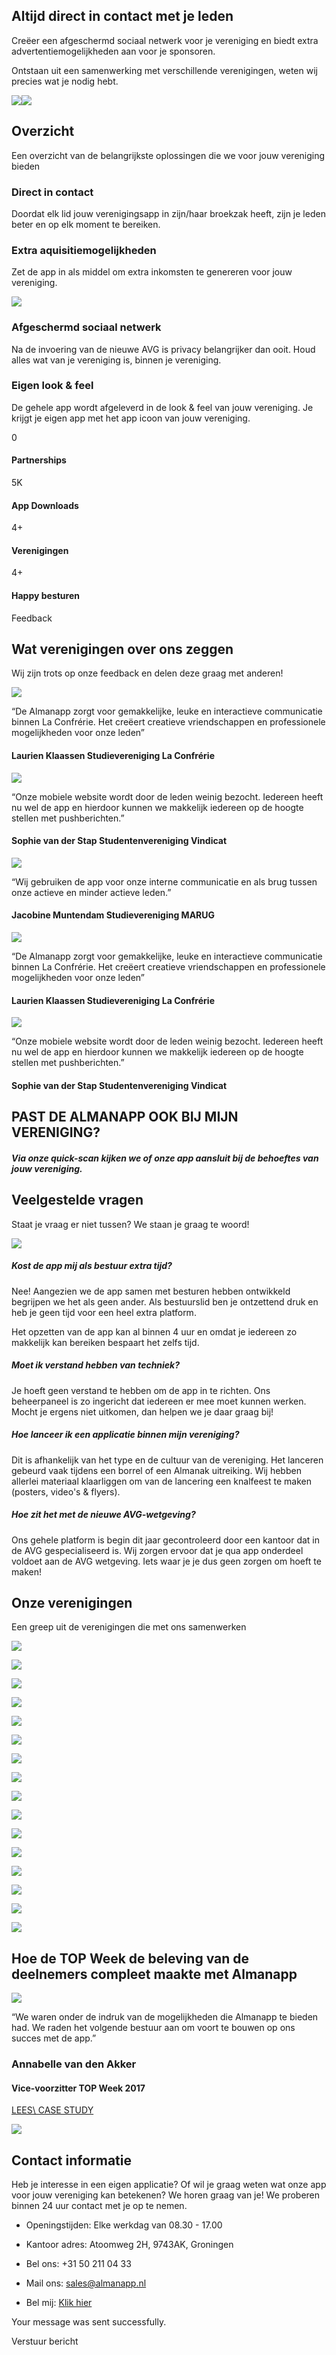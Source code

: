 ## Altijd  direct in contact met je leden

Creëer een afgeschermd sociaal netwerk voor je vereniging en biedt extra advertentiemogelijkheden aan voor je sponsoren.

Ontstaan uit een samenwerking met verschillende verenigingen, weten wij precies wat je nodig hebt.

![](https://www.almanapp.nl/assets/custom/home-iphone-2.png)![](https://www.almanapp.nl/assets/custom/home-iphone-1b.png)

## Overzicht

Een overzicht van de belangrijkste oplossingen die we voor jouw vereniging bieden

### Direct in contact

Doordat elk lid jouw verenigingsapp in zijn/haar broekzak heeft, zijn je leden beter en op elk moment te bereiken.

### Extra aquisitiemogelijkheden

Zet de app in als middel om extra inkomsten te genereren voor jouw vereniging.

![](https://www.almanapp.nl/assets/custom/loginView.png)

### Afgeschermd sociaal netwerk

Na de invoering van de nieuwe AVG is privacy belangrijker dan ooit. Houd alles wat van je vereniging is, binnen je vereniging.

### Eigen look & feel

De gehele app wordt afgeleverd in de look & feel van jouw vereniging. Je krijgt je eigen app met het app icoon van jouw vereniging.

0

#### Partnerships

5K

#### App Downloads

4+

#### Verenigingen

4+

#### Happy besturen

Feedback

## Wat verenigingen over ons zeggen

Wij zijn trots op onze feedback en delen deze graag met
anderen!

![](https://www.almanapp.nl/assets/custom/laurien.png)

“De Almanapp zorgt voor gemakkelijke,
leuke en interactieve communicatie
binnen La Confrérie. Het creëert
creatieve vriendschappen en
professionele mogelijkheden voor onze
leden”


#### Laurien  Klaassen  Studievereniging La Confrérie

![](https://www.almanapp.nl/assets/custom/sophie.png)

“Onze mobiele website wordt door de
leden weinig bezocht. Iedereen heeft nu
wel de app en hierdoor kunnen we
makkelijk iedereen op de hoogte stellen
met pushberichten.”


#### Sophie van  der Stap Studentenvereniging Vindicat

![](https://www.almanapp.nl/assets/custom/jacobine.png)

“Wij gebruiken de app voor onze interne
communicatie en als brug tussen onze
actieve en minder actieve leden.”


#### Jacobine  Muntendam Studievereniging MARUG

![](https://www.almanapp.nl/assets/custom/laurien.png)

“De Almanapp zorgt voor gemakkelijke,
leuke en interactieve communicatie
binnen La Confrérie. Het creëert
creatieve vriendschappen en
professionele mogelijkheden voor onze
leden”


#### Laurien  Klaassen  Studievereniging La Confrérie

![](https://www.almanapp.nl/assets/custom/sophie.png)

“Onze mobiele website wordt door de
leden weinig bezocht. Iedereen heeft nu
wel de app en hierdoor kunnen we
makkelijk iedereen op de hoogte stellen
met pushberichten.”


#### Sophie van  der Stap Studentenvereniging Vindicat

## PAST DE ALMANAPP OOK BIJ MIJN VERENIGING?

##### Via onze quick-scan  kijken we of onze app aansluit bij de behoeftes van  jouw vereniging.

## Veelgestelde vragen

Staat je vraag er niet tussen? We staan je graag te woord!

![](https://www.almanapp.nl/assets/custom/faq-trans.png)

##### Kost de app mij als bestuur extra tijd?

Nee! Aangezien we de app samen met besturen
hebben ontwikkeld begrijpen we het als geen
ander. Als bestuurslid ben je ontzettend druk en
heb je geen tijd voor een heel extra
platform.

Het opzetten van de app kan al
binnen 4 uur en omdat je iedereen zo makkelijk
kan bereiken bespaart het zelfs tijd.


##### Moet ik verstand hebben van techniek?

Je hoeft geen verstand te hebben om de app in te
richten. Ons beheerpaneel is zo ingericht dat
iedereen er mee moet kunnen werken. Mocht je
ergens niet uitkomen, dan helpen we je daar
graag bij!


##### Hoe lanceer ik een applicatie binnen mijn vereniging?

Dit is afhankelijk van het type en de cultuur
van de vereniging. Het lanceren gebeurd vaak
tijdens een borrel of een Almanak uitreiking.
Wij hebben allerlei materiaal klaarliggen om van
de lancering een knalfeest te maken (posters,
video's & flyers).


##### Hoe zit het met de nieuwe AVG-wetgeving?

Ons gehele platform is begin dit jaar
gecontroleerd door een kantoor dat in de AVG
gespecialiseerd is. Wij zorgen ervoor dat je qua
app onderdeel voldoet aan de AVG wetgeving. Iets
waar je je dus geen zorgen om hoeft te maken!


## Onze verenigingen

Een greep uit de verenigingen die met ons samenwerken

![](https://www.almanapp.nl/assets/custom/logo7.png)

![](https://www.almanapp.nl/assets/custom/logo8.png)

![](https://www.almanapp.nl/assets/custom/logo0a.png)

![](https://www.almanapp.nl/assets/custom/logo0.png)

![](https://www.almanapp.nl/assets/custom/logo6.png)

![](https://www.almanapp.nl/assets/custom/logo1.png)

![](https://www.almanapp.nl/assets/custom/logo2.png)

![](https://www.almanapp.nl/assets/custom/logo3.png)

![](https://www.almanapp.nl/assets/custom/logo4.png)

![](https://www.almanapp.nl/assets/custom/logo5.png)

![](https://www.almanapp.nl/assets/custom/logo7.png)

![](https://www.almanapp.nl/assets/custom/logo8.png)

![](https://www.almanapp.nl/assets/custom/logo0a.png)

![](https://www.almanapp.nl/assets/custom/logo0.png)

![](https://www.almanapp.nl/assets/custom/logo6.png)

![](https://www.almanapp.nl/assets/custom/logo1.png)

## Hoe de TOP Week de beleving van de deelnemers compleet  maakte met Almanapp

![](https://www.almanapp.nl/assets/custom/anabelle.png)

“We waren onder de indruk van de mogelijkheden die
Almanapp te bieden had. We raden het volgende bestuur
aan om voort te bouwen op ons succes met de
app.”

### Annabelle van den Akker

#### Vice-voorzitter TOP Week 2017

[LEES\\
CASE STUDY](http://almanapp.nl/docs/casestudy-top.pdf)

![](https://www.almanapp.nl/assets/custom/topweek.png)

## Contact informatie

Heb je interesse in een eigen applicatie? Of wil je
graag weten wat onze app voor jouw vereniging kan
betekenen? We horen graag van je! We proberen binnen
24 uur contact met je op te nemen.

- Openingstijden: Elke werkdag van 08.30
\- 17.00

- Kantoor adres: Atoomweg 2H, 9743AK,
Groningen

- Bel ons: +31 50 211 04 33
- Mail ons: sales@almanapp.nl
- Bel mij: [Klik hier](https://www.almanapp.nl/#)

Your message was sent successfully.


Verstuur
bericht